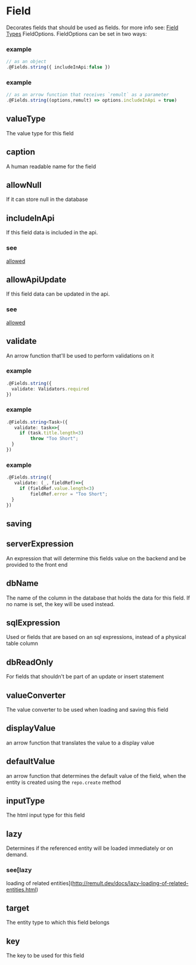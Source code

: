 # Field
Decorates fields that should be used as fields.
for more info see: [Field Types](https://remult.dev/docs/field-types.html)
FieldOptions.
FieldOptions can be set in two ways:
### example
```ts
// as an object
.@Fields.string({ includeInApi:false })
```

### example
```ts
// as an arrow function that receives `remult` as a parameter
.@Fields.string((options,remult) => options.includeInApi = true)
```

## valueType
The value type for this field
## caption
A human readable name for the field
## allowNull
If it can store null in the database
## includeInApi
If this field data is included in the api.
### see
[allowed](http://remult.dev/docs/allowed.html)
## allowApiUpdate
If this field data can be updated in the api.
### see
[allowed](http://remult.dev/docs/allowed.html)
## validate
An arrow function that'll be used to perform validations on it
### example
```ts
.@Fields.string({
  validate: Validators.required
})
```

### example
```ts
.@Fields.string<Task>({
   validate: task=>{
     if (task.title.length<3)
         throw "Too Short";
  }
})
```

### example
```ts
.@Fields.string({
   validate: (_, fieldRef)=>{
     if (fieldRef.value.length<3)
         fieldRef.error = "Too Short";
  }
})
```

## saving
## serverExpression
An expression that will determine this fields value on the backend and be provided to the front end
## dbName
The name of the column in the database that holds the data for this field. If no name is set, the key will be used instead.
## sqlExpression
Used or fields that are based on an sql expressions, instead of a physical table column
## dbReadOnly
For fields that shouldn't be part of an update or insert statement
## valueConverter
The value converter to be used when loading and saving this field
## displayValue
an arrow function that translates the value to a display value
## defaultValue
an arrow function that determines the default value of the field, when the entity is created using the `repo.create` method
## inputType
The html input type for this field
## lazy
Determines if the referenced entity will be loaded immediately or on demand.
### see[lazy
loading of related entities](http://remult.dev/docs/lazy-loading-of-related-entities.html)

## target
The entity type to which this field belongs
## key
The key to be used for this field
